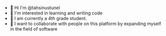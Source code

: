 - 👋 Hi I'm @tahsinustunel
- 👀 I'm interested in learning and writing code
- 🌱 I am currently a 4th grade student.
- 💞️ I want to collaborate with people on this platform by expanding myself in the field of software
<!---
tahsinustunel/tahsinustunel is a ✨ special ✨ repository because its `README.md` (this file) appears on your GitHub profile.
You can click the Preview link to take a look at your changes.
--->
